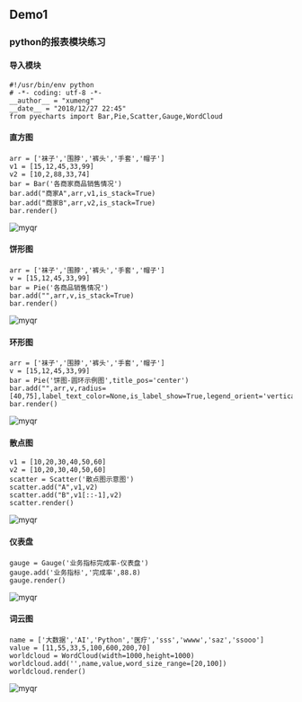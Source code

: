 ## Demo1 
### python的报表模块练习
#### 导入模块


```
#!/usr/bin/env python
# -*- coding: utf-8 -*-
__author__ = "xumeng"
__date__ = "2018/12/27 22:45"
from pyecharts import Bar,Pie,Scatter,Gauge,WordCloud
```


#### 直方图
```
arr = ['袜子','围脖','裤头','手套','帽子']
v1 = [15,12,45,33,99]
v2 = [10,2,88,33,74]
bar = Bar('各商家商品销售情况')
bar.add("商家A",arr,v1,is_stack=True)
bar.add("商家B",arr,v2,is_stack=True)
bar.render()
```
![myqr](http://pjwvkfdq5.bkt.clouddn.com/%E5%90%84%E5%95%86%E5%AE%B6%E5%95%86%E5%93%81%E9%94%80%E5%94%AE%E6%83%85%E5%86%B5.png)


#### 饼形图
```
arr = ['袜子','围脖','裤头','手套','帽子']
v = [15,12,45,33,99]
bar = Pie('各商品销售情况')
bar.add("",arr,v,is_stack=True)
bar.render()
```
![myqr](http://pjwvkfdq5.bkt.clouddn.com/%E5%90%84%E5%95%86%E5%93%81%E9%94%80%E5%94%AE%E6%83%85%E5%86%B5.png)


#### 环形图
```
arr = ['袜子','围脖','裤头','手套','帽子']
v = [15,12,45,33,99]
bar = Pie('饼图-圆环示例图',title_pos='center')
bar.add("",arr,v,radius=[40,75],label_text_color=None,is_label_show=True,legend_orient='vertical',legend_pos='left')
bar.render()
```
![myqr](http://pjwvkfdq5.bkt.clouddn.com/%E9%A5%BC%E5%9B%BE-%E5%9C%86%E7%8E%AF%E7%A4%BA%E4%BE%8B%E5%9B%BE.png)


#### 散点图
```
v1 = [10,20,30,40,50,60]
v2 = [10,20,30,40,50,60]
scatter = Scatter('散点图示意图')
scatter.add("A",v1,v2)
scatter.add("B",v1[::-1],v2)
scatter.render()
```
![myqr](http://pjwvkfdq5.bkt.clouddn.com/%E6%95%A3%E7%82%B9%E5%9B%BE%E7%A4%BA%E6%84%8F%E5%9B%BE.png)


#### 仪表盘
```
gauge = Gauge('业务指标完成率-仪表盘')
gauge.add('业务指标','完成率',88.8)
gauge.render()
```
![myqr](http://pjwvkfdq5.bkt.clouddn.com/%E4%B8%9A%E5%8A%A1%E6%8C%87%E6%A0%87%E5%AE%8C%E6%88%90%E7%8E%87-%E4%BB%AA%E8%A1%A8%E7%9B%98.png)


#### 词云图
```
name = ['大数据','AI','Python','医疗','sss','wwww','saz','ssooo']
value = [11,55,33,5,100,600,200,70]
worldcloud = WordCloud(width=1000,height=1000)
worldcloud.add('',name,value,word_size_range=[20,100])
worldcloud.render()
```
![myqr](http://pjwvkfdq5.bkt.clouddn.com/%E8%AF%8D%E4%BA%91%E5%9B%BE.png)
